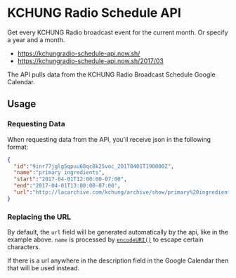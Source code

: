 # KCHUNG Radio Schedule API
Get every KCHUNG Radio broadcast event for the current month. Or specify a year and a month.

- https://kchungradio-schedule-api.now.sh/
- https://kchungradio-schedule-api.now.sh/2017/03

The API pulls data from the KCHUNG Radio Broadcast Schedule Google Calendar.

## Usage

### Requesting Data

When requesting data from the API, you'll receive json in the following format:

```json
{
  "id":"9inr77jglg5qpuu68qc8k25voc_20170401T190000Z",
  "name":"primary ingredients",
  "start":"2017-04-01T12:00:00-07:00",
  "end":"2017-04-01T13:00:00-07:00",
  "url":"http://lacarchive.com/kchung/archive/show/primary%20ingredients"
}
```

### Replacing the URL

By default, the `url` field will be generated automatically by the api, like in the example above. `name` is processed by [`encodeURI()`](https://developer.mozilla.org/en-US/docs/Web/JavaScript/Reference/Global_Objects/encodeURI) to escape certain characters.

If there is a url anywhere in the description field in the Google Calendar then that will be used instead.
